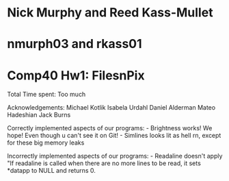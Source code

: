 # Nick Murphy and Reed Kass-Mullet
# nmurph03 and rkass01
# Comp40 Hw1: FilesnPix


Total Time spent: Too much

Acknowledgements:
Michael Kotlik
Isabela Urdahl
Daniel Alderman
Mateo Hadeshian
Jack Burns


Correctly implemented aspects of our programs:
    - Brightness works! We hope! Even though u can't see it on Git!
    - Simlines looks lit as hell rn, except for these big memory leaks

Incorrectly implemented aspects of our programs:
    - Readaline doesn't apply "If readaline is called when there are no more lines to be read, 
        it sets *datapp to NULL and returns 0.
